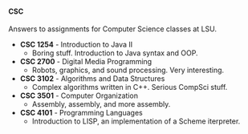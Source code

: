 #### CSC

Answers to assignments for Computer Science classes at LSU.

- **CSC 1254** - Introduction to Java II
  - Boring stuff. Introduction to Java syntax and OOP.
- **CSC 2700** - Digital Media Programming
  - Robots, graphics, and sound processing. Very interesting.
- **CSC 3102** - Algorithms and Data Structures
  - Complex algorithms written in C++. Serious CompSci stuff.
- **CSC 3501** - Computer Organization
  - Assembly, assembly, and more assembly.
- **CSC 4101** - Programming Languages
  - Introduction to LISP, an implementation of a Scheme iterpreter.
